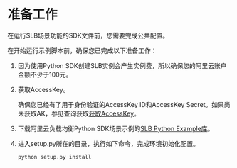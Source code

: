 # 准备工作

在运行SLB场景功能的SDK文件前，您需要完成公共配置。

在开始运行示例脚本前，确保您已完成以下准备工作：

1.  因为使用Python SDK创建SLB实例会产生实例费，所以确保您的阿里云账户金额不少于100元。
2.  获取AccessKey。

    确保您已经有了用于身份验证的AccessKey ID和AccessKey Secret。如果尚未获取AK，参见查询获取[获取AccessKey](/cn.zh-CN/传统型负载均衡CLB/开发指南/API参考/获取AccessKey.md)。

3.  下载阿里云负载均衡Python SDK场景示例的[SLB Python Example库](https://github.com/aliyun/aliyun-openapi-python-sdk-examples)。
4.  进入setup.py所在的目录，执行如下命令，完成环境初始化配置。

    ```
    python setup.py install
    ```


